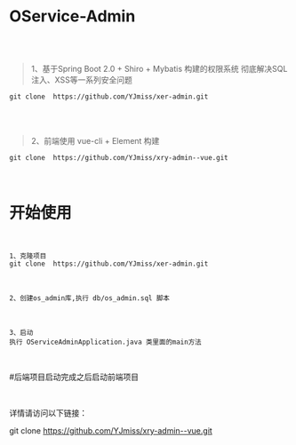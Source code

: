 # OService-Admin

<br><br>

> 1、基于Spring Boot 2.0 + Shiro + Mybatis 构建的权限系统
彻底解决SQL注入、XSS等一系列安全问题 <br>

```
git clone  https://github.com/YJmiss/xer-admin.git
```

<br><br>

> 2、前端使用 vue-cli + Element 构建

```
git clone  https://github.com/YJmiss/xry-admin--vue.git
```

<br>

# 开始使用

<br>

```
1、克隆项目
git clone  https://github.com/YJmiss/xer-admin.git
```
<br>

```
2、创建os_admin库,执行 db/os_admin.sql 脚本
```
<br>

```
3、启动
执行 OServiceAdminApplication.java 类里面的main方法
```
<br>


#后端项目启动完成之后启动前端项目

<br>

详情请访问以下链接：

git clone https://github.com/YJmiss/xry-admin--vue.git






